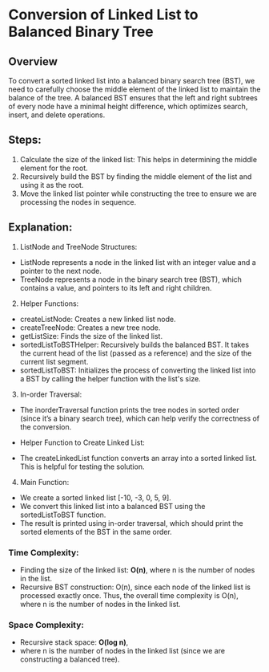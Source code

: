 # Conversion of Linked List to Balanced Binary Tree

## Overview
To convert a sorted linked list into a balanced binary search tree (BST), we need to carefully choose the middle element of the linked list to maintain the balance of the tree. A balanced BST ensures that the left and right subtrees of every node have a minimal height difference, which optimizes search, insert, and delete operations.

## Steps:
1. Calculate the size of the linked list: This helps in determining the middle element for the root.
2. Recursively build the BST by finding the middle element of the list and using it as the root.
3. Move the linked list pointer while constructing the tree to ensure we are processing the nodes in sequence.

## Explanation:
1. ListNode and TreeNode Structures:

- ListNode represents a node in the linked list with an integer value and a pointer to the next node.
- TreeNode represents a node in the binary search tree (BST), which contains a value, and pointers to its left and right children.
2. Helper Functions:

- createListNode: Creates a new linked list node.
- createTreeNode: Creates a new tree node.
- getListSize: Finds the size of the linked list.
- sortedListToBSTHelper: Recursively builds the balanced BST. It takes the current head of the list (passed as a reference) and the size of the current list segment.
- sortedListToBST: Initializes the process of converting the linked list into a BST by calling the helper function with the list's size.
3. In-order Traversal:

- The inorderTraversal function prints the tree nodes in sorted order (since it’s a binary search tree), which can help verify the correctness of the conversion.
- Helper Function to Create Linked List:

- The createLinkedList function converts an array into a sorted linked list. This is helpful for testing the solution.
4. Main Function:

- We create a sorted linked list [-10, -3, 0, 5, 9].
- We convert this linked list into a balanced BST using the sortedListToBST function.
- The result is printed using in-order traversal, which should print the sorted elements of the BST in the same order.
  
### Time Complexity:
- Finding the size of the linked list: **O(n)**, where n is the number of nodes in the list.
- Recursive BST construction: O(n), since each node of the linked list is processed exactly once.
Thus, the overall time complexity is O(n), where n is the number of nodes in the linked list.

### Space Complexity:
- Recursive stack space: **O(log n)**,
- where n is the number of nodes in the linked list (since we are constructing a balanced tree).
